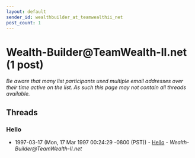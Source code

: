 ```yaml
---
layout: default
sender_id: wealthbuilder_at_teamwealthii_net
post_count: 1
---
```


# Wealth-Builder<span>@</span>TeamWealth-II.net (1 post)

_Be aware that many list participants used multiple email addresses over their time active on the list. As such this page may not contain all threads available._

## Threads

### Hello
+ 1997-03-17 (Mon, 17 Mar 1997 00:24:29 -0800 (PST)) - [Hello](/archive/1997/03/dcad36716fa3a7096da41e2dc587ac8f9f6303a6f0ef3786424979e419601f97) - _Wealth-Builder@TeamWealth-II.net_

